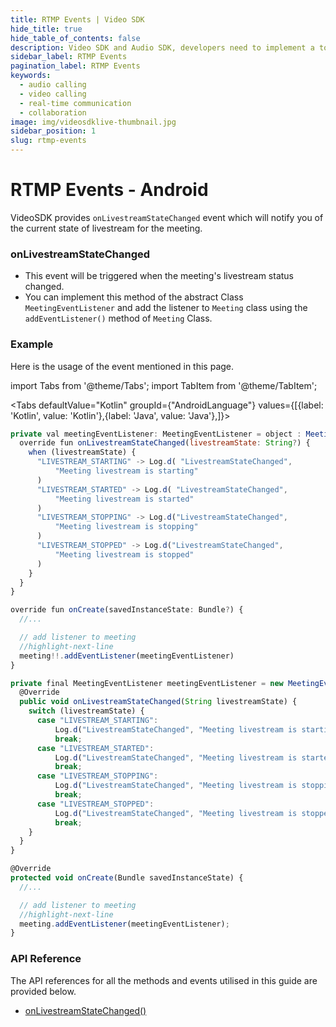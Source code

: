 ```yaml
---
title: RTMP Events | Video SDK
hide_title: true
hide_table_of_contents: false
description: Video SDK and Audio SDK, developers need to implement a token server. This requires efforts on both the front-end and backend.
sidebar_label: RTMP Events
pagination_label: RTMP Events
keywords:
  - audio calling
  - video calling
  - real-time communication
  - collaboration
image: img/videosdklive-thumbnail.jpg
sidebar_position: 1
slug: rtmp-events
---
```


# RTMP Events - Android

VideoSDK provides `onLivestreamStateChanged` event which will notify you of the current state of livestream for the meeting.

### onLivestreamStateChanged

- This event will be triggered when the meeting's livestream status changed.
- You can implement this method of the abstract Class `MeetingEventListener` and add the listener to `Meeting` class using the `addEventListener()` method of `Meeting` Class.

### Example

Here is the usage of the event mentioned in this page.

import Tabs from '@theme/Tabs';
import TabItem from '@theme/TabItem';

<Tabs
defaultValue="Kotlin"
groupId={"AndroidLanguage"}
values={[{label: 'Kotlin', value: 'Kotlin'},{label: 'Java', value: 'Java'},]}>

<TabItem value="Kotlin">

```js
private val meetingEventListener: MeetingEventListener = object : MeetingEventListener() {
  override fun onLivestreamStateChanged(livestreamState: String?) {
    when (livestreamState) {
      "LIVESTREAM_STARTING" -> Log.d( "LivestreamStateChanged",
          "Meeting livestream is starting"
      )
      "LIVESTREAM_STARTED" -> Log.d( "LivestreamStateChanged",
          "Meeting livestream is started"
      )
      "LIVESTREAM_STOPPING" -> Log.d("LivestreamStateChanged",
          "Meeting livestream is stopping"
      )
      "LIVESTREAM_STOPPED" -> Log.d("LivestreamStateChanged",
          "Meeting livestream is stopped"
      )
    }
  }
}

override fun onCreate(savedInstanceState: Bundle?) {
  //...

  // add listener to meeting
  //highlight-next-line
  meeting!!.addEventListener(meetingEventListener)
}
```

</TabItem>

<TabItem value="Java">

```js
private final MeetingEventListener meetingEventListener = new MeetingEventListener() {
  @Override
  public void onLivestreamStateChanged(String livestreamState) {
    switch (livestreamState) {
      case "LIVESTREAM_STARTING":
          Log.d("LivestreamStateChanged", "Meeting livestream is starting");
          break;
      case "LIVESTREAM_STARTED":
          Log.d("LivestreamStateChanged", "Meeting livestream is started");
          break;
      case "LIVESTREAM_STOPPING":
          Log.d("LivestreamStateChanged", "Meeting livestream is stopping");
          break;
      case "LIVESTREAM_STOPPED":
          Log.d("LivestreamStateChanged", "Meeting livestream is stopped");
          break;
    }
  }
}

@Override
protected void onCreate(Bundle savedInstanceState) {
  //...

  // add listener to meeting
  //highlight-next-line
  meeting.addEventListener(meetingEventListener);
}
```

</TabItem>

</Tabs>

### API Reference

The API references for all the methods and events utilised in this guide are provided below.

- [onLivestreamStateChanged()](/android/api/sdk-reference/meeting-class/meeting-event-listener-class#onlivestreamstatechanged)
